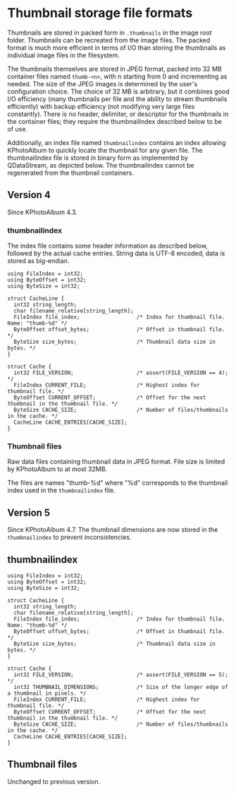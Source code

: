<!--
SPDX-FileCopyrightText: 2020 Johannes Zarl-Zierl <johannes@zarl-zierl.at>
SPDX-FileCopyrightText: 2022 Johannes Zarl-Zierl <johannes@zarl-zierl.at>

SPDX-License-Identifier: CC-BY-SA-4.0
-->

# Thumbnail storage file formats

Thumbnails are stored in packed form in `.thumbnails` in the image root folder.  Thumbnails can be recreated from the image files.  The packed format is much more efficient in terms of I/O than storing the thumbnails as individual image files in the filesystem.

The thumbnails themselves are stored in JPEG format, packed into 32 MB container files named `thumb-<n>`, with n starting from 0 and incrementing as needed.  The size of the JPEG images is determined by the user's configuration choice.  The choice of 32 MB is arbitrary, but it combines good I/O efficiency (many thumbnails per file and the ability to stream thumbnails efficiently) with backup efficiency (not modifying very large files constantly).  There is no header, delimiter, or descriptor for the thumbnails in the container files; they require the thumbnailindex described below to be of use.

Additionally, an index file named `thumbnailindex` contains an index allowing KPhotoAlbum to quickly locate the thumbnail for any given file.  The thumbnailindex file is stored in binary form as implemented by QDataStream, as depicted below.  The thumbnailindex cannot be regenerated from the thumbnail containers.

## Version 4

Since KPhotoAlbum 4.3.

### thumbnailindex

The index file contains some header information as described below, followed by the actual cache entries.
String data is UTF-8 encoded, data is stored as big-endian.

````
using FileIndex = int32;
using ByteOffset = int32;
using ByteSize = int32;

struct CacheLine {
  int32 string_length;
  char filename_relative[string_length];
  FileIndex file_index;                  /* Index for thumbnail file. Name: "thumb-%d" */
  ByteOffset offset_bytes;               /* Offset in thumbnail file. */
  ByteSize size_bytes;                   /* Thumbnail data size in bytes. */
}

struct Cache {
  int32 FILE_VERSION;                    /* assert(FILE_VERSION == 4); */
  FileIndex CURRENT_FILE;                /* Highest index for thumbnail file. */
  ByteOffset CURRENT_OFFSET;             /* Offset for the next thumbnail in the thumbnail file. */
  ByteSize CACHE_SIZE;                   /* Number of files/thumbnails in the cache. */
  CacheLine CACHE_ENTRIES[CACHE_SIZE];
}
````

### Thumbnail files

Raw data files containing thumbnail data in JPEG format.
File size is limited by KPhotoAlbum to at most 32MB.

The files are names "thumb-%d" where "%d" corresponds to the thumbnail index used in the `thumbnailindex` file.


## Version 5

Since KPhotoAlbum 4.7.
The thumbnail dimensions are now stored in the `thumbnailindex` to prevent inconsistencies.

## thumbnailindex

````
using FileIndex = int32;
using ByteOffset = int32;
using ByteSize = int32;

struct CacheLine {
  int32 string_length;
  char filename_relative[string_length];
  FileIndex file_index;                  /* Index for thumbnail file. Name: "thumb-%d" */
  ByteOffset offset_bytes;               /* Offset in thumbnail file. */
  ByteSize size_bytes;                   /* Thumbnail data size in bytes. */
}

struct Cache {
  int32 FILE_VERSION;                    /* assert(FILE_VERSION == 5); */
  int32 THUMBNAIL_DIMENSIONS;            /* Size of the longer edge of a thumbnail in pixels. */
  FileIndex CURRENT_FILE;                /* Highest index for thumbnail file. */
  ByteOffset CURRENT_OFFSET;             /* Offset for the next thumbnail in the thumbnail file. */
  ByteSize CACHE_SIZE;                   /* Number of files/thumbnails in the cache. */
  CacheLine CACHE_ENTRIES[CACHE_SIZE];
}
````

## Thumbnail files

Unchanged to previous version.
